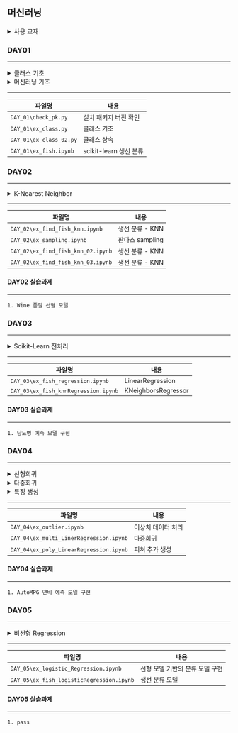 ## 머신러닝

<details>
<summary>사용 교재</summary>

![](./images/핸즈온%20머신러닝.png)

</details>

### DAY01

---

<details>
<summary> 클래스 기초 </summary>

> 클래스 속성, 클래스 메서드
> 인스턴스 속성, 인스터스 메서드
> 오버라이딩, 오버로딩
> 상속

</details>
<details>
<summary> 머신러닝 기초 </summary>

> 머신러닝 소개
> 머신러닝용 라이브러리 소개
> 머신러닝 프로세스 설명
> 생선 분류

</details>

---

| 파일명                  | 내용                   |
| ----------------------- | ---------------------- |
| `DAY_01\check_pk.py`    | 설치 패키지 버전 확인  |
| `DAY_01\ex_class.py`    | 클래스 기초            |
| `DAY_01\ex_class_02.py` | 클래스 상속            |
| `DAY_01\ex_fish.ipynb`  | scikit-learn 생선 분류 |

### DAY02

---

<details>
<summary> K-Nearest Neighbor </summary>

> KNN을 사용한 생선 분류
> 학습용/테스트용 데이터 생성

</details>

---

| 파일명                             | 내용            |
| ---------------------------------- | --------------- |
| `DAY_02\ex_find_fish_knn.ipynb`    | 생선 분류 - KNN |
| `DAY_02\ex_sampling.ipynb`         | 판다스 sampling |
| `DAY_02\ex_find_fish_knn_02.ipynb` | 생선 분류 - KNN |
| `DAY_02\ex_find_fish_knn_03.ipynb` | 생선 분류 - KNN |

#### DAY02 실습과제

---

    1. Wine 품질 선별 모델

### DAY03

---

<details>
<summary> Scikit-Learn 전처리 </summary>

> 정규화
> 이산화/범주화
> 인코딩
> 선형회귀
> 과대적합, 과소적합, 최적적합

</details>

---

| 파일명                               | 내용                |
| ------------------------------------ | ------------------- |
| `DAY_03\ex_fish_regression.ipynb`    | LinearRegression    |
| `DAY_03\ex_fish_knnRegression.ipynb` | KNeighborsRegressor |

#### DAY03 실습과제

---

    1. 당뇨병 예측 모델 구현

### DAY04

---

<details>
<summary> 선형회귀 </summary>

> 이상치 데이터 처리
> Z-Score
> IQR

</details>
<details>
<summary> 다중회귀 </summary>

> 피쳐 스케일링
> StandardScaler
> MinMaxScaler
> RobustScaler

</details>
<details>
<summary> 특징 생성 </summary>

> 다항식 생성
> PolynomialFeatures

</details>

---

| 파일명                                  | 내용               |
| --------------------------------------- | ------------------ |
| `DAY_04\ex_outlier.ipynb`               | 이상치 데이터 처리 |
| `DAY_04\ex_multi_LinerRegression.ipynb` | 다중회귀           |
| `DAY_04\ex_poly_LinearRegression.ipynb` | 피쳐 추가 생성     |

#### DAY04 실습과제

---

    1. AutoMPG 연비 예측 모델 구현

### DAY05

---

<details>
<summary> 비선형 Regression </summary>

> a, b 업데이트 최적화 기법

</details>

---

| 파일명                                    | 내용                            |
| ----------------------------------------- | ------------------------------- |
| `DAY_05\ex_logistic_Regression.ipynb`     | 선형 모델 기반의 분류 모델 구현 |
| `DAY_05\ex_fish_logisticRegression.ipynb` | 생선 분류 모델                  |

#### DAY05 실습과제

---

    1. pass
